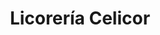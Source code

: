 ---
title: "Licorería Celicor"
url: /caracas/licoreria-celicor-av-principal-de-la-urbina/
shop: Spirituosen
---